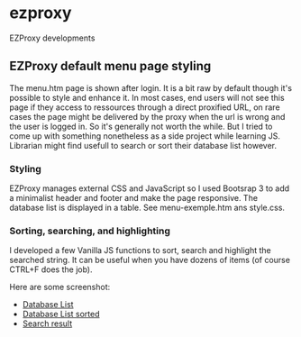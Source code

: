 # ezproxy
EZProxy developments

## EZProxy default menu page styling

The menu.htm page is shown after login. It is a bit raw by default though it's possible to style and enhance it. In most cases, end users will not see this page if they access to ressources through a direct proxified URL, on rare cases the page might be delivered by the proxy when the url is wrong and the user is logged in. So it's generally not worth the while. But I tried to come up with something nonetheless as a side project while learning JS. Librarian might find usefull to search or sort their database list however.

### Styling

EZProxy manages external CSS and JavaScript so I used Bootsrap 3 to add a minimalist header and footer and make the page responsive. The database list is displayed in a table. See menu-exemple.htm ans style.css.

### Sorting, searching, and highlighting

I developed a few Vanilla JS functions to sort, search and highlight the searched string. It can be useful when you have dozens of items (of course CTRL+F does the job).

Here are some screenshot: 

* [Database List](https://accesdistant.sorbonne-universite.fr/public/images/list.png)
* [Database List sorted](https://accesdistant.sorbonne-universite.fr/public/images/sorted.png)
* [Search result](https://accesdistant.sorbonne-universite.fr/public/images/search.png)
